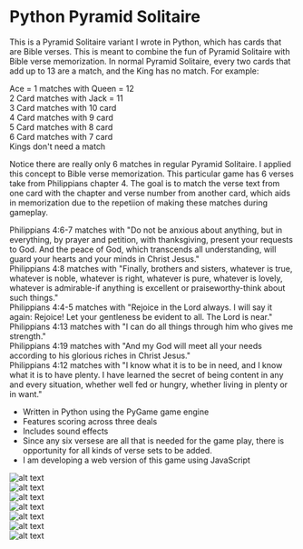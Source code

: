# Python Pyramid Solitaire

This is a Pyramid Solitaire variant I wrote in Python, which has cards that are Bible verses. This is meant to combine the fun of Pyramid Solitaire with Bible verse memorization. In normal Pyramid Solitaire, every two cards that add up to 13 are a match, and the King has no match. For example:<br>

Ace = 1 matches with Queen = 12<br>
2 Card  matches with Jack = 11<br>
3 Card  matches with 10 card<br>
4 Card  matches with  9 card<br>
5 Card  matches with  8 card<br>
6 Card  matches with  7 card<br>
Kings don't need a match<br>

Notice there are really only 6 matches in regular Pyramid Solitaire. I applied this concept to Bible verse memorization. This particular game has 6 verses take from Philippians chapter 4. The goal is to match the verse text from one card with the chapter and verse number from another card, which aids in memorization due to the repetiion of making these matches during gameplay. 

Philippians 4:6-7 matches with "Do not be anxious about anything, but in everything, by prayer and petition, with thanksgiving, present your requests to God. And the peace of God, which transcends all understanding, will guard your hearts and your minds in Christ Jesus." <br>
Philippians 4:8 matches with "Finally, brothers and sisters, whatever is true, whatever is noble, whatever is right, whatever is pure, whatever is lovely, whatever is admirable-if anything is excellent or praiseworthy-think about such things." <br>
Philippians 4:4-5 matches with "Rejoice in the Lord always. I will say it again: Rejoice! Let your gentleness be evident to all. The Lord is near." <br>
Philippians 4:13 matches with "I can do all things through him who gives me strength." <br>
Philippians 4:19 matches with "And my God will meet all your needs according to his glorious riches in Christ Jesus."<br>
Philippians 4:12 matches with "I know what it is to be in need, and I know what it is to have plenty. I have learned the secret of being content in any and every situation, whether well fed or hungry, whether living in plenty or in want."<br>



* Written in Python using the PyGame game engine
* Features scoring across three deals
* Includes sound effects
* Since any six versese are all that is needed for the game play, there is opportunity for all kinds of verse sets to be added.
* I am developing a web version of this game using JavaScript


![alt text](http://bluegalaxy.info/images/python-pyramid-solitaire-1.png)<br>
![alt text](http://bluegalaxy.info/images/python-pyramid-solitaire-2.png)<br>
![alt text](http://bluegalaxy.info/images/python-pyramid-solitaire-3.png)<br>
![alt text](http://bluegalaxy.info/images/python-pyramid-solitaire-4.png)<br>
![alt text](http://bluegalaxy.info/images/python-pyramid-solitaire-5.png)<br>
![alt text](http://bluegalaxy.info/images/python-pyramid-solitaire-6.png)<br>
![alt text](http://bluegalaxy.info/images/python-pyramid-solitaire-7.png)
